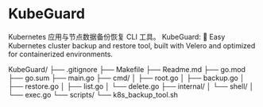 # KubeGuard

Kubernetes 应用与节点数据备份恢复 CLI 工具。
KubeGuard: 🚀 Easy Kubernetes cluster backup and restore tool, built with Velero and optimized for containerized environments.

KubeGuard/
├── .gitignore
├── Makefile
├── Readme.md
├── go.mod
├── go.sum
├── main.go
├── cmd/
│   ├── root.go
│   ├── backup.go
│   ├── restore.go
│   ├── list.go
│   └── delete.go
├── internal/
│   └── shell/
│       └── exec.go
└── scripts/
    └── k8s_backup_tool.sh
